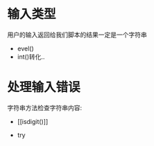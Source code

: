 # 输入类型

用户的输入返回给我们脚本的结果一定是一个字符串

- evel()
- int()转化..


# 处理输入错误

字符串方法检查字符串内容:
- [[isdigit()]]


- try